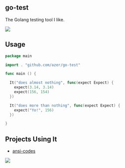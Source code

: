 ## go-test

The Golang testing tool I like.

![](https://dl.dropboxusercontent.com/s/vfdg8mu7vvjfkjx/testgo.png)

## Usage

```go
package main

import . "github.com/azer/go-test"

func main () {

  It("does almost nothing", func(expect Expect) {
    expect(3.14, 3.14)
    expect(156, 154)
  })

  It("does more than nothing", func(expect Expect) {
    expect("Yo!", 156)
  })

}
```

## Projects Using It

* [ansi-codes](http://github.com/azer/go-ansi-codes)

![](https://dl.dropboxusercontent.com/s/77k6n4vxjhgbauf/npmel_36.jpg)
